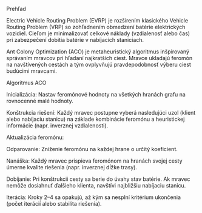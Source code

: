 Prehľad

Electric Vehicle Routing Problem (EVRP) je rozšírením klasického Vehicle Routing Problem (VRP) so zohľadnením obmedzení batérie elektrických vozidiel. Cieľom je minimalizovať celkové náklady (vzdialenosť alebo čas) pri zabezpečení dobitia batérie v nabíjacích staniciach.

Ant Colony Optimization (ACO) je metaheuristický algoritmus inšpirovaný správaním mravcov pri hľadaní najkratších ciest. Mravce ukladajú feromón na navštívených cestách a tým ovplyvňujú pravdepodobnosť výberu ciest budúcimi mravcami.

Algoritmus ACO

Inicializácia: Nastav feromónové hodnoty na všetkých hranách grafu na rovnocenné malé hodnoty.

Konštrukcia riešení: Každý mravec postupne vyberá nasledujúci uzol (klient alebo nabíjaciu stanicu) na základe kombinácie feromónu a heuristickej informácie (napr. inverznej vzdialenosti).

Aktualizácia feromónu:

Odparovanie: Zníženie feromónu na každej hrane o určitý koeficient.

Nanáška: Každý mravec prispieva feromónom na hranách svojej cesty úmerne kvalite riešenia (napr. inverznej dĺžke trasy).

Dobíjanie: Pri konštrukcii cesty sa berie do úvahy stav batérie. Ak mravec nemôže dosiahnuť ďalšieho klienta, navštívi najbližšiu nabíjaciu stanicu.

Iterácia: Kroky 2–4 sa opakujú, až kým sa nesplní kritérium ukončenia (počet iterácií alebo stabilita riešenia).
